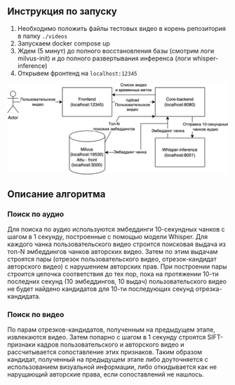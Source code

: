 ## Инструкция по запуску
1. Необходимо положить файлы тестовых видео в корень репозитория в папку `./videos`
2. Запускаем docker compose up
3. Ждем (5 минут) до полного восстановления базы (смотрим логи milvus-init) и до полного развертывания инференса (логи whisper-inference)
4. Открывем фронтенд на `localhost:12345`

![Архитектура](./imgs/lct.drawio.png)

## Описание алгоритма
### Поиск по аудио
Для поиска по аудио используются эмбеддинги 10-секундных чанков с шагом в 1 секунду, построенные с помощью модели Whisper. Для каждого чанка пользовательского видео строится поисковая выдача из топ-N эмбеддингов чанков авторских видео. Затем по этим выдачам строятся пары (отрезок пользовательского видео, отрезок-кандидат авторского видео) с нарушением авторских прав. При построении пары строится цепочка соответствия до тех пор, пока на протяжении 10-ти последних секунд (10 эмбеддингов, 10 выдач) пользовательского видео не будет найдено кандидатов для 10-ти последующих секунд отрезка-кандидата.
### Поиск по видео
По парам отрезков-кандидатов, полученным на предыдущем этапе, извлекаются видео. Затем попарно с шагом в 1 секунду строятся SIFT-признаки кадров пользовательского и авторского видео и рассчитывается сопоставление этих признаков. Таким образом кандидат, полученный на предыдущем этапе либо доуточняется с использованием визуальной информации, либо откидывается как не нарущающий авторские права, если сопоставлений не нашлось.